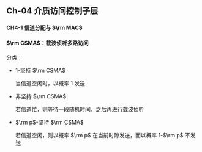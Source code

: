 ## Ch-04  介质访问控制子层

#### CH4-1  信道分配与 $\rm MAC$

#### $\rm CSMA$：载波侦听多路访问

分类：

+ $1$-坚持 $\rm CSMA$

	当信道空闲时，以概率 $1$ 发送

+ 非坚持 $\rm CSMA$ 

	若信道忙，则等待一段随机时间，之后再进行载波侦听

+ $\rm p$-坚持 $\rm CSMA$ 

	若信道空闲，则以概率 $\rm p$ 在当前时隙发送，而以概率 $1$-$\rm p$ 不发送